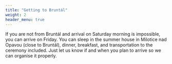 ```yaml
---
title: "Getting to Bruntál"
weight: 2
header_menu: true
---
```


If you are not from Bruntál and arrival on Saturday morning is impossible, you can arrive on Friday. You can sleep in the summer house in Milotice nad Opavou (close to Bruntál), dinner, breakfast, and transportation to the ceremony included. Just let us know if and when you plan to arrive so we can organise it properly.